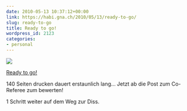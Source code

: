 ```yaml
---
date: 2010-05-13 10:37:12+00:00
link: https://habi.gna.ch/2010/05/13/ready-to-go/
slug: ready-to-go
title: Ready to go!
wordpress_id: 2123
categories:
- personal
---
```



 [![](https://static.flickr.com/3174/4603727724_f6afce7a1a_m.jpg)](https://www.flickr.com/photos/habi/4603727724/)
   

 
  [Ready to go!](https://www.flickr.com/photos/habi/4603727724/)
    

 



140 Seiten drucken dauert erstaunlich lang... Jetzt ab die Post zum Co-Referee zum bewerten!  

1 Schritt weiter auf dem Weg zur Diss.
  

